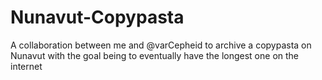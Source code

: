 # Nunavut-Copypasta
A collaboration between me and @varCepheid to archive a copypasta on Nunavut with the goal being to eventually have the longest one on the internet
